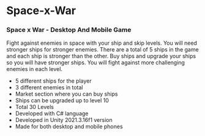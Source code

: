 # Space-x-War
<h3><b>Space x War - Desktop And Mobile Game</b></h3>

Fight against enemies in space with your ship and skip levels. You will need stronger ships for stronger enemies. There are a total of 5 ships in the game and each ship is stronger than the other. Buy ships and upgrade your ships so you will have stronger ships. You will fight against more challenging enemies in each level.

* 5 different ships for the player
* 3 different enemies in total
* Market section where you can buy ships
* Ships can be upgraded up to level 10
* Total 30 Levels
* Developed with C# language
* Developed in Unity 2021.3.16f1 version
* Made for both desktop and mobile phones
